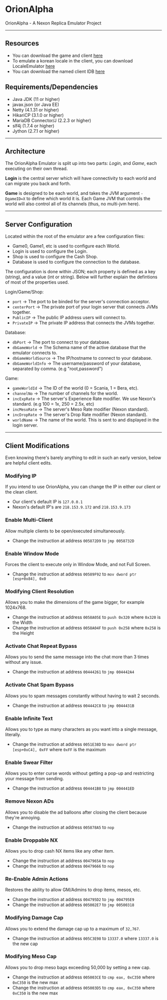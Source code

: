 # OrionAlpha
OrionAlpha - A Nexon Replica Emulator Project

----------------------------------------------------------------------
## Resources
 * You can download the game and client [here](https://mega.nz/#!O9Vy3C7Q!0FsLIilRwzImzjUY_9MxOqtvA4wuMn0SDWE65BkGHZk)
 * To emulate a korean locale in the client, you can download LocaleEmulator [here](https://mega.nz/#!T5t00IwA!YByix3DVt-_Pi0IpU-OwUnvhCDyZEPz4JQ6S-kbYHks)
 * You can download the named client IDB [here](https://mega.nz/#!KgdRna6Q!T5Op7_b_JF62QEvHqeYFp2NJcEYeoigqFdOHpREf5pI)
## Requirements/Dependencies
 * Java JDK (11 or higher)
 * javax.json (or Java EE)
 * Netty (4.1.31 or higher)
 * HikariCP (3.1.0 or higher)
 * MariaDB Connector/J (2.2.3 or higher)
 * slf4j (1.7.4 or higher)
 * Jython (2.7.1 or higher)
 ----------------------------------------------------------------------
 ## Architecture
 The OrionAlpha Emulator is split up into two parts: *Login*, and *Game*, each executing on their own thread. 
 
 **Login** is the central server which will have connectivity to each world and can migrate you back and forth. 
 
 **Game** is designed to be each world, and takes the JVM argument `-DgameID=X` to define which world it is. Each Game JVM that controls the world will also control all of its channels (thus, no multi-jvm here).
 
 ----------------------------------------------------------------------
 ## Server Configuration
 Located within the root of the emulator are a few configuration files:
  * Game0, Game1, etc is used to configure each World.
  * Login is used to configure the Login.
  * Shop is used to configure the Cash Shop.
  * Database is used to configure the connection to the database.
  
  The configuration is done within JSON; each property is defined as a key (string), and a value (int or string).
  Below will further explain the defintions of most of the properties used.
  
  Login/Game/Shop:
  * `port` -> The port to be binded for the server's connection acceptor.
  * `centerPort` -> The private port of your login server that connects JVMs together.
  * `PublicIP` -> The public IP address users will connect to.
  * `PrivateIP` -> The private IP address that connects the JVMs together.
  
  Database:
  * `dbPort` -> The port to connect to your database.
  * `dbGameWorld` -> The Schema name of the active database that the emulator connects to.
  * `dbGameWorldSource` -> The IP/hostname to connect to your database.
  * `dbGameWorldInfo` -> The username/password of your database, separated by comma. (e.g "root,password")
  
  Game:
  * `gameWorldId` -> The ID of the world (0 = Scania, 1 = Bera, etc).
  * `channelNo` -> The number of channels for the world.
  * `incExpRate` -> The server's Experience Rate modifier. We use Nexon's standard. (e.g 100 = 1x, 250 = 2.5x, etc)
  * `incMesoRate` -> The server's Meso Rate modifier (Nexon standard).
  * `incDropRate` -> The server's Drop Rate modifier (Nexon standard).
  * `worldName` -> The name of the world. This is sent to and displayed in the login server.
  ----------------------------------------------------------------------
  ## Client Modifications
  Even knowing there's barely anything to edit in such an early version, below are helpful client edits.
  
  ### Modifying IP
  If you intend to use OrionAlpha, you can change the IP in either our client or the clean client.
   * Our client's default IP is `127.0.0.1`
   * Nexon's default IP's are `218.153.9.172` and `218.153.9.173`
  
  ### Enable Multi-Client
  Allow multiple clients to be open/executed simultaneously.
   * Change the instruction at address `005872D9` to `jmp 0058732D`
  
  ### Enable Window Mode
  Forces the client to execute only in Window Mode, and not Full Screen. 
  * Change the instruction at address `00589F92` to `mov dword ptr [esp+0x84], 0x0`
  
  ### Modifying Client Resolution
  Allows you to make the dimensions of the game bigger, for example 1024x768.
  * Change the instruction at address `0058A05E` to `push 0x320` where `0x320` is the Width
  * Change the instruction at address `0058A04F` to `push 0x258` where `0x258` is the Height
  
  ### Activate Chat Repeat Bypass
  Allows you to send the same message into the chat more than 3 times without any issue.
  * Change the instruction at address `00444261` to `jmp 004442A4`
  
  ### Activate Chat Spam Bypass
  Allows you to spam messages constantly without having to wait 2 seconds.
  * Change the instruction at address `004442C8` to `jmp 0044431B`
  
  ### Enable Infinite Text
  Allows you to type as many characters as you want into a single message, literally.
  * Change the instruction at address `0051E38D` to `mov dword ptr [esp+0xC4], 0xFF` where `0xFF` is the maximum
  
  ### Enable Swear Filter
  Allows you to enter curse words without getting a pop-up and restricting your message from sending.
  * Change the instruction at address `004441B8` to `jmp 004441ED`
  
  ### Remove Nexon ADs
  Allows you to disable the ad balloons after closing the client because they're annoying.
  * Change the instruction at address `005878A5` to `nop`
  
  ### Enable Droppable NX
  Allows you to drop cash NX items like any other item.
  * Change the instruction at address `0047965A` to `nop`
  * Change the instruction at address `00479666` to `nop`
  
  ### Re-Enable Admin Actions
  Restores the ability to allow GM/Admins to drop items, mesos, etc.
  * Change the instruction at address `004795D2` to `jmp 004795E9`
  * Change the instruction at address `005002E7` to `jmp 00500318`
  
  ### Modifying Damage Cap
  Allows you to extend the damage cap up to a maximum of `32,767`.
  * Change the instruction at address `005C3E98` to `13337.0` where `13337.0` is the new cap
  
  ### Modifying Meso Cap
  Allows you to drop meso bags exceeding 50,000 by setting a new cap.
  * Change the instruction at address `005003CE` to `cmp eax, 0xC350` where `0xC350` is the new max
  * Change the instruction at address `005003D5` to `cmp eax, 0xC350` where `0xC350` is the new max
  
